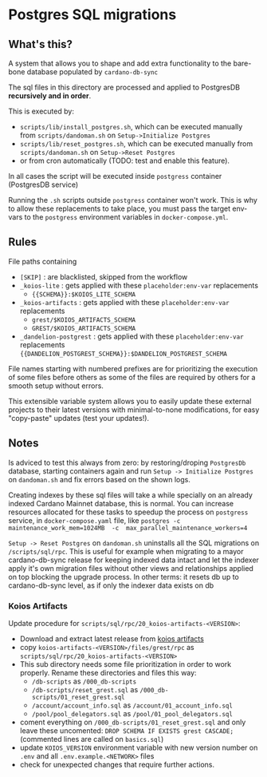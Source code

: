 # Postgres SQL migrations

## What's this?

A system that allows you to shape and add extra functionality to the bare-bone database populated by `cardano-db-sync`

The sql files in this directory are processed and applied to PostgresDB **recursively and in order**. 

This is executed by: 
- `scripts/lib/install_postgres.sh`, which can be executed manually from `scripts/dandoman.sh` on `Setup->Initialize Postgres` 
- `scripts/lib/reset_postgres.sh`, which can be executed manually from `scripts/dandoman.sh` on `Setup->Reset Postgres` 
- or from cron automatically (TODO: test and enable this feature).
 
In all cases the script will be executed inside `postgress` container (PostgresDB service)

Running the `.sh` scripts outside `postgress` container won't work. This is why to allow these replacements to take place, you must pass the target env-vars to the `postgress` environment variables in `docker-compose.yml`.

## Rules

File paths containing
- `[SKIP]` : are blacklisted, skipped from the workflow
- `_koios-lite`      : gets applied with these `placeholder:env-var` replacements
    - `{{SCHEMA}}:$KOIOS_LITE_SCHEMA`
- `_koios-artifacts` : gets applied with these `placeholder:env-var` replacements
    - `grest/$KOIOS_ARTIFACTS_SCHEMA`
    - `GREST/$KOIOS_ARTIFACTS_SCHEMA`
- `_dandelion-postgrest` : gets applied with these `placeholder:env-var` replacements
    `{{DANDELION_POSTGREST_SCHEMA}}:$DANDELION_POSTGREST_SCHEMA`

File names starting with numbered prefixes are for prioritizing the execution of some files before others as some of the files are required by others for a smooth setup without errors.

This extensible variable system allows you to easily update these external projects to their latest versions with minimal-to-none modifications, for easy "copy-paste" updates (test your updates!).

## Notes

Is adviced to test this always from zero: by restoring/droping `PostgresDb` database, starting containers again and run `Setup -> Initialize Postgres` on `dandoman.sh` and fix errors based on the shown logs. 

Creating indexes by these sql files will take a while specially on an already indexed Cardano Mainnet database, this is normal. You can increase resources allocated for these tasks to speedup the process on `postgress` service, in `docker-compose.yaml` file, like `postgres -c maintenance_work_mem=1024MB  -c  max_parallel_maintenance_workers=4`

`Setup -> Reset Postgres` on `dandoman.sh` uninstalls all the SQL migrations on `/scripts/sql/rpc`. This is useful for example when migrating to a mayor cardano-db-sync release for keeping indexed data intact and let the indexer apply it's own migration files without other views and relationships applied on top blocking the upgrade process.
In other terms: it resets db up to cardano-db-sync level, as if only the indexer data exists on db

### Koios Artifacts

Update procedure for `scripts/sql/rpc/20_koios-artifacts-<VERSION>`:
- Download and extract latest release from [koios artifacts](https://github.com/cardano-community/koios-artifacts/tags)
- copy `koios-artifacts-<VERSION>/files/grest/rpc` as `scripts/sql/rpc/20_koios-artifacts-<VERSION>`
- This sub directory needs some file prioritization in order to work properly. Rename these directories and files this way: 
    - `/db-scripts` as  `/000_db-scripts`
    - `/db-scripts/reset_grest.sql` as `/000_db-scripts/01_reset_grest.sql`
    - `/account/account_info.sql` as `/account/01_account_info.sql`
    - `/pool/pool_delegators.sql` as `/pool/01_pool_delegators.sql`
- coment everything on `/000_db-scripts/01_reset_grest.sql` and only leave these uncomented:
    `DROP SCHEMA IF EXISTS grest CASCADE;` (commented lines are called on `basics.sql`)
- update `KOIOS_VERSION` environment variable with new version number on `.env` and all `.env.example.<NETWORK>` files
- check for unexpected changes that require further actions.